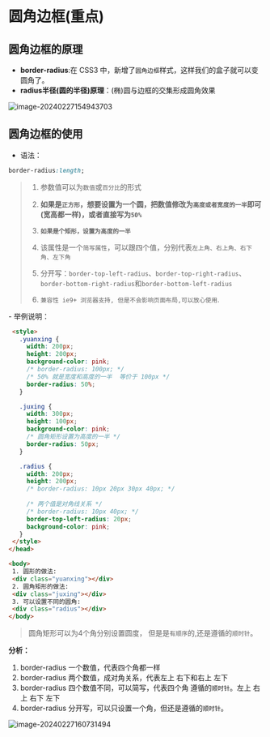 # 圆角边框(重点)



## 圆角边框的原理

* **border-radius**:在 CSS3 中，新增了`圆角边框`样式，这样我们的盒子就可以变圆角了。
* **radius半径(圆的半径)原理**：(椭)圆与边框的交集形成圆角效果

![image-20240227154943703](http://images.newstar.net.cn/sally-imgsimage-20240227154943703.png)





## 圆角边框的使用

* 语法：

```CSS
border-radius:length;
```

> 1. 参数值可以为`数值`或`百分比`的形式
>
> 2. **如果是`正方形`，想要设置为一个圆，把数值修改为`高度或者宽度的一半`**即可(宽高都一样)，或者**直接写为`50%`**
>
> 3. **`如果是个矩形，设置为高度的一半`**
>
> 4. 该属性是一个`简写属性`，可以跟四个值，分别代表`左上角、右上角、右下角、左下角`
>
> 5. 分开写：`border-top-left-radius`、`border-top-right-radius`、`border-bottom-right-radius`和`border-bottom-left-radius`
>
> 6. `兼容性 ie9+ 浏览器支持, 但是不会影响页面布局,可以放心使用`.



\- 举例说明：

 ```html
  <style>
    .yuanxing {
      width: 200px;
      height: 200px;
      background-color: pink;
      /* border-radius: 100px; */
      /* 50% 就是宽度和高度的一半  等价于 100px */
      border-radius: 50%;
    }

    .juxing {
      width: 300px;
      height: 100px;
      background-color: pink;
      /* 圆角矩形设置为高度的一半 */
      border-radius: 50px;
    }

    .radius {
      width: 200px;
      height: 200px;
      /* border-radius: 10px 20px 30px 40px; */
        
      /* 两个值是对角线关系 */ 
      /* border-radius: 10px 40px; */
      border-top-left-radius: 20px;
      background-color: pink;
    }
  </style>
</head>

<body>
  1. 圆形的做法:
  <div class="yuanxing"></div>
  2. 圆角矩形的做法:
  <div class="juxing"></div>
  3. 可以设置不同的圆角:
  <div class="radius"></div>
</body>
 ```



> 圆角矩形可以为4个角分别设置圆度， 但是是`有顺序`的,还是遵循的`顺时针`。

**分析：**

1. border-radius 一个数值，代表四个角都一样
2. border-radius 两个数值，成对角关系，代表左上 右下和右上 左下
3. border-radius 四个数值不同，可以简写，代表四个角 遵循的`顺时针`。左上 右上 右下 左下
4. border-radius 分开写，可以只设置一个角，但还是遵循的`顺时针`。

![image-20240227160731494](http://images.newstar.net.cn/sally-imgsimage-20240227160731494.png)

 









